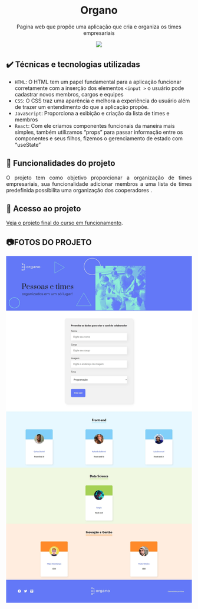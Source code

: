 <h1 align="center">Organo</h1>
<p align="center">Pagina web que propõe uma aplicação que cria e organiza os times empresariais</p>

<div align="center">
<img width="60%" src="https://github.com/Luis-Emanuel/organo/blob/master/readme/gif.gif?raw=true"/>
</div>	

## ✔️ Técnicas e tecnologias utilizadas

- `HTML`: O HTML tem um papel fundamental para a aplicação funcionar corretamente com a inserção dos elementos `<input >` o usuário pode cadastrar novos membros, cargos e equipes
- `CSS`: O CSS traz uma aparência e melhora a experiência do usuário além de trazer um entendimento do que a aplicação propõe.
- `JavaScript`: Proporciona a exibição e criação da lista de times e membros  
- `React`: Com ele criamos componentes funcionais da maneira mais simples, também utilizamos “props” para passar informação entre os componentes e seus filhos, fizemos o gerenciamento de estado com “useState”  

    
## 🔨 Funcionalidades do projeto

<p align="justify"> O projeto tem como objetivo proporcionar a organização de times empresariais, sua funcionalidade adicionar membros a uma lista de times predefinida possibilita uma organização dos cooperadores .</p>

## 📁 Acesso ao projeto

[Veja o projeto final do curso em funcionamento](https://alura-book-array-nt.vercel.app/).

## 📷FOTOS DO PROJETO
<div align="center">
<img src="https://github.com/Luis-Emanuel/organo/blob/master/readme/img.png?raw=true"/>
</div>

